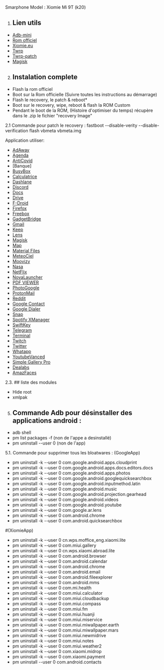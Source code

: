 Smarphone Model : Xiomie Mi 9T (k20)

1. ## Lien utils
- [Adb-mini](https://forum.xda-developers.com/t/tool-minimal-adb-and-fastboot-2-9-18.2317790/)
- [Rom officiel](https://xiaomifirmwareupdater.com/miui/davinci/)
- [Xiomie.eu](https://xiaomi.eu/community/threads/miui-12-0-12-1-12-2-12-5-stable-release.56191/)
- [Twrp](https://twrp.me/xiaomi/xiaomimi9t.html)
- [Twrp-patch](https://drive.google.com/file/d/1JQRB-JcYJBVIEgcL-QzMXHlV1doZA2ft/view?usp=sharing)
- [Magisk](https://topjohnwu.github.io/Magisk/install.html)

 
2. ## Instalation complete 
- Flash la rom officiel
- Boot sur la Rom officielle (Suivre toutes les instructions au démarrage)
- Flash le recovery, le patch & reboot*
- Boot sur le recovery, wipe, reboot & flash la ROM Custom
- Pendant le boot de la ROM, (Histoire d'optimiser du temps) récupère dans le .zip le fichier "recovery Image"

2.1 Commande pour patch le recovery :
fastboot --disable-verity --disable-verification flash vbmeta vbmeta.img

Application utiliser:

- [AdAway](https://adaway.org/)
- [Agenda](https://play.google.com/store/apps/details?id=com.google.android.calendar&hl=fr&gl=US)
- [AntiCovid](https://play.google.com/store/apps/details?id=fr.gouv.android.stopcovid)
- [Banque]
- [BusyBox](https://play.google.com/store/apps/details?id=stericson.busybox)
- [Calculatrice](https://play.google.com/store/apps/details?id=com.simplemobiletools.calculator&hl=fr&gl=US)
- [Dashlane](https://play.google.com/store/apps/details?id=com.dashlane)
- [Discord](https://play.google.com/store/apps/details?id=com.discord)
- [Docs](https://play.google.com/store/apps/details?id=com.google.android.apps.docs.editors.docs)
- [Drive](https://play.google.com/store/apps/details?id=com.google.android.apps.docs)
- [F-Droid](https://f-droid.org/)
- [Firefox](https://play.google.com/store/apps/details?id=org.mozilla.firefox&hl=fr&gl=US)
- [Freebox](https://play.google.com/store/apps/details?id=fr.freebox.android.compagnon)
- [GadgetBridge](https://f-droid.org/en/packages/nodomain.freeyourgadget.gadgetbridge/)
- [Gmail](https://play.google.com/store/apps/details?id=com.google.android.gm)
- [Keep](https://play.google.com/store/apps/details?id=com.google.android.keep)
- [Lens](https://play.google.com/store/apps/details?id=com.microsoft.office.officelens&hl=fr&gl=US)
- [Magisk](https://www.xda-developers.com/how-to-install-magisk/)
- [Map](https://play.google.com/store/apps/details?id=com.google.android.apps.maps)
- [Material Files](https://f-droid.org/fr/packages/me.zhanghai.android.files)
- [MeteoCiel](https://play.google.com/store/apps/details?id=com.meteociel.fr)
- [Moovizy](https://play.google.com/store/apps/details?id=fr.cityway.android_v2.stas&hl=fr&gl=US)
- [Nasa](https://play.google.com/store/apps/details?id=gov.nasa&hl=fr&gl=US)
- [NetFlix](https://help.netflix.com/fr/node/57688)
- [NovaLauncher](https://play.google.com/store/apps/details?id=com.teslacoilsw.launcher)
- [PDF VIEWER](https://f-droid.org/fr/packages/com.gsnathan.pdfviewer/)
- [PhotoGoogle](https://play.google.com/store/apps/details?id=com.google.android.apps.photos)
- [ProtonMail](https://play.google.com/store/apps/details?id=ch.protonmail.android)
- [Reddit](https://play.google.com/store/apps/details?id=com.reddit.frontpage&hl=fr&gl=US)
- [Google Contact](https://play.google.com/store/apps/details?id=com.google.android.contacts&hl=fr&gl=US)
- [Google Dialer](https://play.google.com/store/apps/details?id=com.google.android.dialer&hl=fr&gl=US)
- [Snap](https://play.google.com/store/apps/details?id=com.snapchat.android)
- [Spotify XManager](https://github.com/xManager-v2/xManager-Spotify/releases)
- [SwiftKey](https://play.google.com/store/apps/details?id=com.touchtype.swiftkey&hl=fr&gl=US)
- [Telegram](https://play.google.com/store/apps/details?id=org.telegram.messenger&hl=fr&gl=US)
- [Terminal](https://play.google.com/store/apps/details?id=com.termux&hl=fr&gl=US)
- [Twitch](https://play.google.com/store/apps/details?id=tv.twitch.android.app)
- [Twitter](https://play.google.com/store/apps/details?id=com.twitter.android)
- [Whatapp](https://play.google.com/store/apps/details?id=com.whatsapp&hl=fr&gl=US)
- [YoutubeVanced](https://vancedapp.com)
- [Simple Gallery Pro](https://f-droid.org/fr/packages/com.simplemobiletools.gallery.pro/)
- [Dealabs](https://play.google.com/store/apps/details?id=com.dealabs.apps.android&hl=fr&gl=US)
- [AmazFaces](https://play.google.com/store/apps/details?id=com.amazfitwatchfaces.st&hl=fr&gl=US)


2.3. ## liste des modules
- Hide root
- xmlpak

5. ## Commande Adb pour désinstaller des applications android :
- adb shell
- pm list packages -f (non de l'appe a desinstallé)
- pm uninstall --user 0 (non de l'app)

5.1. Commande pour supprimer tous les bloatwares :
(GoogleApp)
- pm uninstall -k --user 0 com.google.android.apps.cloudprint
- pm uninstall -k --user 0 com.google.android.apps.docs.editors.docs
- pm uninstall -k --user 0 com.google.android.apps.photos
- pm uninstall -k --user 0 com.google.android.googlequicksearchbox
- pm uninstall -k --user 0 com.google.android.inputmethod.latin
- pm uninstall -k --user 0 com.google.android.music
- pm uninstall -k --user 0 com.google.android.projection.gearhead
- pm uninstall -k --user 0 com.google.android.videos
- pm uninstall -k --user 0 com.google.android.youtube
- pm uninstall -k --user 0 com.google.ar.lens
- pm uninstall -k --user 0 com.android.chrome
- pm uninstall -k --user 0 com.android.quicksearchbox

#(XiomieApp)
- pm uninstall -k --user 0 cn.wps.moffice_eng.xiaomi.lite
- pm uninstall -k --user 0 com.miui.gallery
- pm uninstall -k --user 0 cn.wps.xiaomi.abroad.lite
- pm uninstall -k --user 0 com.android.browser
- pm uninstall -k --user 0 com.android.calendar
- pm uninstall -k --user 0 com.android.chrome
- pm uninstall -k --user 0 com.android.email
- pm uninstall -k --user 0 com.android.fileexplorer
- pm uninstall -k --user 0 com.android.mms
- pm uninstall -k --user 0 com.mi.health
- pm uninstall -k --user 0 com.miui.calculator
- pm uninstall -k --user 0 com.miui.cloudbackup
- pm uninstall -k --user 0 com.miui.compass
- pm uninstall -k --user 0 com.miui.fm
- pm uninstall -k --user 0 com.miui.huanji
- pm uninstall -k --user 0 com.miui.miservice
- pm uninstall -k --user 0 com.miui.miwallpaper.earth
- pm uninstall -k --user 0 com.miui.miwallpaper.mars
- pm uninstall -k --user 0 com.miui.newmidrive
- pm uninstall -k --user 0 com.miui.notes
- pm uninstall -k --user 0 com.miui.weather2
- pm uninstall -k --user 0 com.xiaomi.midrop
- pm uninstall -k --user 0 com.xiaomi.payment
- pm uninstall --user 0 com.android.contacts
